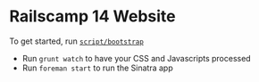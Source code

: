 # Railscamp 14 Website

To get started, run [`script/bootstrap`](script/bootstrap)

* Run `grunt watch` to have your CSS and Javascripts processed
* Run `foreman start` to run the Sinatra app
